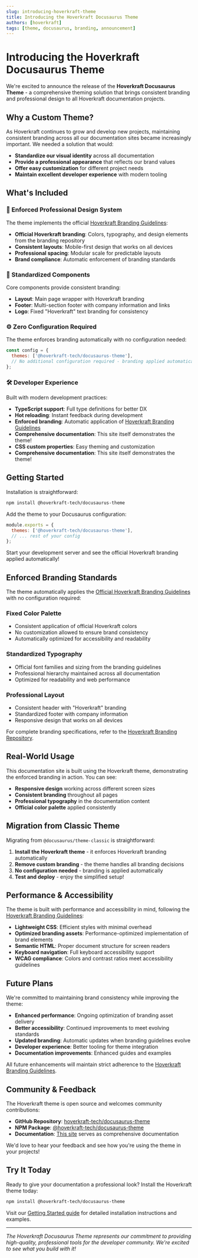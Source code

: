 ```yaml
---
slug: introducing-hoverkraft-theme
title: Introducing the Hoverkraft Docusaurus Theme
authors: [hoverkraft]
tags: [theme, docusaurus, branding, announcement]
---
```


# Introducing the Hoverkraft Docusaurus Theme

We're excited to announce the release of the **Hoverkraft Docusaurus Theme** - a comprehensive theming solution that brings consistent branding and professional design to all Hoverkraft documentation projects.

<!-- truncate -->

## Why a Custom Theme?

As Hoverkraft continues to grow and develop new projects, maintaining consistent branding across all our documentation sites became increasingly important. We needed a solution that would:

- **Standardize our visual identity** across all documentation
- **Provide a professional appearance** that reflects our brand values  
- **Offer easy customization** for different project needs
- **Maintain excellent developer experience** with modern tooling

## What's Included

### 🎨 Enforced Professional Design System

The theme implements the official [Hoverkraft Branding Guidelines](https://github.com/hoverkraft-tech/branding):

- **Official Hoverkraft branding**: Colors, typography, and design elements from the branding repository
- **Consistent layouts**: Mobile-first design that works on all devices
- **Professional spacing**: Modular scale for predictable layouts
- **Brand compliance**: Automatic enforcement of branding standards

### 🧩 Standardized Components

Core components provide consistent branding:

- **Layout**: Main page wrapper with Hoverkraft branding
- **Footer**: Multi-section footer with company information and links
- **Logo**: Fixed "Hoverkraft" text branding for consistency

### ⚙️ Zero Configuration Required

The theme enforces branding automatically with no configuration needed:

```javascript
const config = {
  themes: ['@hoverkraft-tech/docusaurus-theme'],
  // No additional configuration required - branding applied automatically
};
```

### 🛠️ Developer Experience

Built with modern development practices:

- **TypeScript support**: Full type definitions for better DX
- **Hot reloading**: Instant feedback during development
- **Enforced branding**: Automatic application of [Hoverkraft Branding Guidelines](https://github.com/hoverkraft-tech/branding)
- **Comprehensive documentation**: This site itself demonstrates the theme!
- **CSS custom properties**: Easy theming and customization
- **Comprehensive documentation**: This site itself demonstrates the theme!

## Getting Started

Installation is straightforward:

```bash
npm install @hoverkraft-tech/docusaurus-theme
```

Add the theme to your Docusaurus configuration:

```javascript
module.exports = {
  themes: ['@hoverkraft-tech/docusaurus-theme'],
  // ... rest of your config
};
```

Start your development server and see the official Hoverkraft branding applied automatically!

## Enforced Branding Standards

The theme automatically applies the [Official Hoverkraft Branding Guidelines](https://github.com/hoverkraft-tech/branding) with no configuration required:

### Fixed Color Palette
- Consistent application of official Hoverkraft colors
- No customization allowed to ensure brand consistency
- Automatically optimized for accessibility and readability

### Standardized Typography
- Official font families and sizing from the branding guidelines
- Professional hierarchy maintained across all documentation
- Optimized for readability and web performance

### Professional Layout
- Consistent header with "Hoverkraft" branding
- Standardized footer with company information
- Responsive design that works on all devices

For complete branding specifications, refer to the [Hoverkraft Branding Repository](https://github.com/hoverkraft-tech/branding).

## Real-World Usage

This documentation site is built using the Hoverkraft theme, demonstrating the enforced branding in action. You can see:

- **Responsive design** working across different screen sizes
- **Consistent branding** throughout all pages  
- **Professional typography** in the documentation content
- **Official color palette** applied consistently

## Migration from Classic Theme

Migrating from `@docusaurus/theme-classic` is straightforward:

1. **Install the Hoverkraft theme** - it enforces Hoverkraft branding automatically
2. **Remove custom branding** - the theme handles all branding decisions
3. **No configuration needed** - branding is applied automatically
4. **Test and deploy** - enjoy the simplified setup!

## Performance & Accessibility

The theme is built with performance and accessibility in mind, following the [Hoverkraft Branding Guidelines](https://github.com/hoverkraft-tech/branding):

- **Lightweight CSS**: Efficient styles with minimal overhead
- **Optimized branding assets**: Performance-optimized implementation of brand elements  
- **Semantic HTML**: Proper document structure for screen readers
- **Keyboard navigation**: Full keyboard accessibility support
- **WCAG compliance**: Colors and contrast ratios meet accessibility guidelines

## Future Plans

We're committed to maintaining brand consistency while improving the theme:

- **Enhanced performance**: Ongoing optimization of branding asset delivery
- **Better accessibility**: Continued improvements to meet evolving standards
- **Updated branding**: Automatic updates when branding guidelines evolve
- **Developer experience**: Better tooling for theme integration
- **Documentation improvements**: Enhanced guides and examples

All future enhancements will maintain strict adherence to the [Hoverkraft Branding Guidelines](https://github.com/hoverkraft-tech/branding).

## Community & Feedback

The Hoverkraft theme is open source and welcomes community contributions:

- **GitHub Repository**: [hoverkraft-tech/docusaurus-theme](https://github.com/hoverkraft-tech/docusaurus-theme)
- **NPM Package**: [@hoverkraft-tech/docusaurus-theme](https://www.npmjs.com/package/@hoverkraft-tech/docusaurus-theme)
- **Documentation**: [This site](/) serves as comprehensive documentation

We'd love to hear your feedback and see how you're using the theme in your projects!

## Try It Today

Ready to give your documentation a professional look? Install the Hoverkraft theme today:

```bash
npm install @hoverkraft-tech/docusaurus-theme
```

Visit our [Getting Started guide](/docs/getting-started) for detailed installation instructions and examples.

---

*The Hoverkraft Docusaurus Theme represents our commitment to providing high-quality, professional tools for the developer community. We're excited to see what you build with it!*